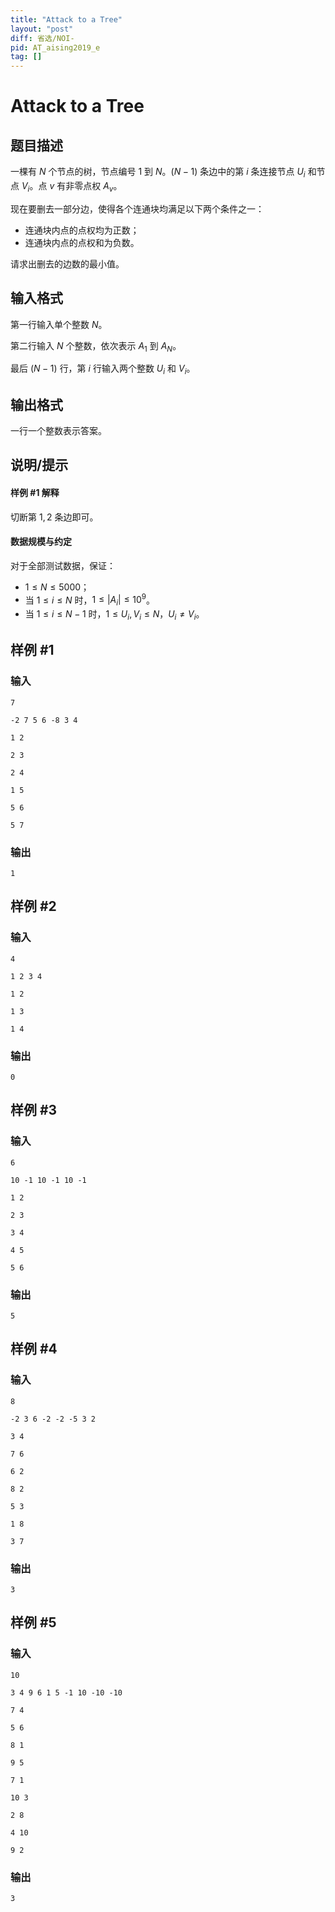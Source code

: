 ```yaml
---
title: "Attack to a Tree"
layout: "post"
diff: 省选/NOI-
pid: AT_aising2019_e
tag: []
---
```


# Attack to a Tree

## 题目描述

一棵有 $N$ 个节点的树，节点编号 $1$ 到 $N$。$(N-1)$ 条边中的第 $i$ 条连接节点 $U_i$ 和节点 $V_i$。点 $v$ 有非零点权 $A_v$。

现在要删去一部分边，使得各个连通块均满足以下两个条件之一：

- 连通块内点的点权均为正数；
- 连通块内点的点权和为负数。

请求出删去的边数的最小值。

## 输入格式

第一行输入单个整数 $N$。

第二行输入 $N$ 个整数，依次表示 $A_1$ 到 $A_N$。

最后 $(N-1)$ 行，第 $i$ 行输入两个整数 $U_i$ 和 $V_i$。

## 输出格式

一行一个整数表示答案。

## 说明/提示

#### 样例 #1 解释

切断第 $1,2$ 条边即可。

#### 数据规模与约定

对于全部测试数据，保证：

- $1\le N\le 5000$；
- 当 $1\le i\le N$ 时，$1\le |A_i|\le 10^9$。
- 当 $1\le i\le N-1$ 时，$1\le U_i,V_i\le N$，$U_i\neq V_i$。

## 样例 #1

### 输入

```
7
-2 7 5 6 -8 3 4
1 2
2 3
2 4
1 5
5 6
5 7
```

### 输出

```
1
```

## 样例 #2

### 输入

```
4
1 2 3 4
1 2
1 3
1 4
```

### 输出

```
0
```

## 样例 #3

### 输入

```
6
10 -1 10 -1 10 -1
1 2
2 3
3 4
4 5
5 6
```

### 输出

```
5
```

## 样例 #4

### 输入

```
8
-2 3 6 -2 -2 -5 3 2
3 4
7 6
6 2
8 2
5 3
1 8
3 7
```

### 输出

```
3
```

## 样例 #5

### 输入

```
10
3 4 9 6 1 5 -1 10 -10 -10
7 4
5 6
8 1
9 5
7 1
10 3
2 8
4 10
9 2
```

### 输出

```
3
```

